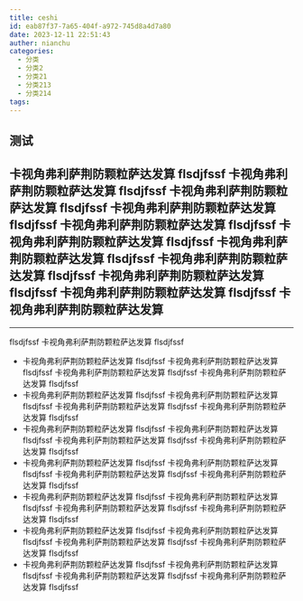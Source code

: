 ```yaml
---
title: ceshi
id: eab87f37-7a65-404f-a972-745d8a4d7a80
date: 2023-12-11 22:51:43
auther: nianchu
categories:
  - 分类
  - 分类2
  - 分类21
  - 分类213
  - 分类214
tags:
---
```


## 测试

## 卡视角弗利萨荆防颗粒萨达发算 flsdjfssf 卡视角弗利萨荆防颗粒萨达发算 flsdjfssf 卡视角弗利萨荆防颗粒萨达发算 flsdjfssf 卡视角弗利萨荆防颗粒萨达发算 flsdjfssf 卡视角弗利萨荆防颗粒萨达发算 flsdjfssf 卡视角弗利萨荆防颗粒萨达发算 flsdjfssf 卡视角弗利萨荆防颗粒萨达发算 flsdjfssf 卡视角弗利萨荆防颗粒萨达发算 flsdjfssf 卡视角弗利萨荆防颗粒萨达发算 flsdjfssf 卡视角弗利萨荆防颗粒萨达发算 flsdjfssf 卡视角弗利萨荆防颗粒萨达发算

---

<!-- more -->

flsdjfssf 卡视角弗利萨荆防颗粒萨达发算 flsdjfssf

- 卡视角弗利萨荆防颗粒萨达发算 flsdjfssf 卡视角弗利萨荆防颗粒萨达发算 flsdjfssf 卡视角弗利萨荆防颗粒萨达发算 flsdjfssf 卡视角弗利萨荆防颗粒萨达发算 flsdjfssf
- 卡视角弗利萨荆防颗粒萨达发算 flsdjfssf 卡视角弗利萨荆防颗粒萨达发算 flsdjfssf 卡视角弗利萨荆防颗粒萨达发算 flsdjfssf 卡视角弗利萨荆防颗粒萨达发算 flsdjfssf
- 卡视角弗利萨荆防颗粒萨达发算 flsdjfssf 卡视角弗利萨荆防颗粒萨达发算 flsdjfssf 卡视角弗利萨荆防颗粒萨达发算 flsdjfssf 卡视角弗利萨荆防颗粒萨达发算 flsdjfssf
- 卡视角弗利萨荆防颗粒萨达发算 flsdjfssf 卡视角弗利萨荆防颗粒萨达发算 flsdjfssf 卡视角弗利萨荆防颗粒萨达发算 flsdjfssf 卡视角弗利萨荆防颗粒萨达发算 flsdjfssf
- 卡视角弗利萨荆防颗粒萨达发算 flsdjfssf 卡视角弗利萨荆防颗粒萨达发算 flsdjfssf 卡视角弗利萨荆防颗粒萨达发算 flsdjfssf 卡视角弗利萨荆防颗粒萨达发算 flsdjfssf
- 卡视角弗利萨荆防颗粒萨达发算 flsdjfssf 卡视角弗利萨荆防颗粒萨达发算 flsdjfssf 卡视角弗利萨荆防颗粒萨达发算 flsdjfssf 卡视角弗利萨荆防颗粒萨达发算 flsdjfssf
- 卡视角弗利萨荆防颗粒萨达发算 flsdjfssf 卡视角弗利萨荆防颗粒萨达发算 flsdjfssf 卡视角弗利萨荆防颗粒萨达发算 flsdjfssf 卡视角弗利萨荆防颗粒萨达发算 flsdjfssf

